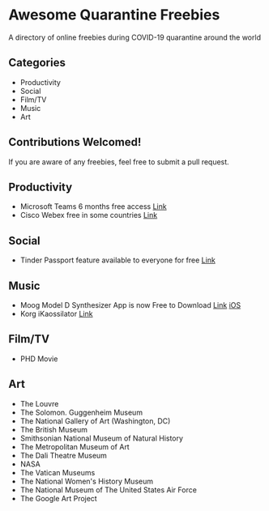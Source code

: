 # Awesome Quarantine Freebies
A directory of online freebies during COVID-19 quarantine around the world

## Categories
* Productivity
* Social
* Film/TV
* Music
* Art

## Contributions Welcomed! 
If you are aware of any freebies, feel free to submit a pull request.

## Productivity
* Microsoft Teams 6 months free access [Link](https://docs.microsoft.com/en-us/MicrosoftTeams/e1-trial-license)
* Cisco Webex free in some countries [Link](https://help.webex.com/en-us/n80v1rcb/Cisco-Webex-Available-Free-in-These-Countries-COVID-19-Response)

## Social
* Tinder Passport feature available to everyone for free [Link](https://www.help.tinder.com/hc/en-us/articles/115004490423-Passport)

## Music
* Moog Model D Synthesizer App is now Free to Download [Link](https://www.moogmusic.com/products/minimoog-model-d-synthesizer-app) [iOS](https://apps.apple.com/us/app/minimoog-model-d-synthesizer/id1339418001) 
* Korg iKaossilator [Link](https://www.korg.com/us/products/software/ikaossilator/)

## Film/TV
* PHD Movie

## Art
* The Louvre
* The Solomon. Guggenheim Museum
* The National Gallery of Art (Washington, DC)
* The British Museum
* Smithsonian National Museum of Natural History
* The Metropolitan Museum of Art
* The Dali Theatre Museum
* NASA
* The Vatican Museums
* The National Women's History Museum
* The National Museum of The United States Air Force
* The Google Art Project
